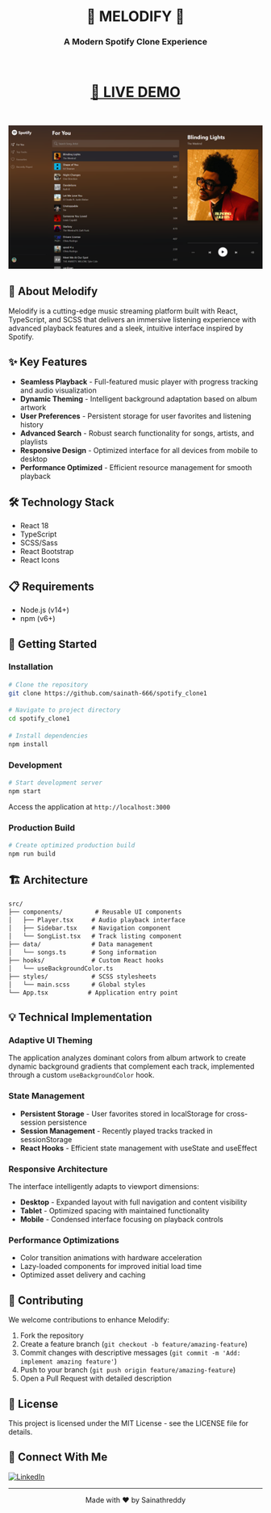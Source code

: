 <div align="center">

# 🎵 MELODIFY 🎵

### A Modern Spotify Clone Experience

<br>

# [🔴 LIVE DEMO](https://spotify-clone-1-sai.vercel.app/)

<br>

![Melodify Preview](./public/assets/images/image.png)

</div>

## 🚀 About Melodify

Melodify is a cutting-edge music streaming platform built with React, TypeScript, and SCSS that delivers an immersive listening experience with advanced playback features and a sleek, intuitive interface inspired by Spotify.

## ✨ Key Features

- **Seamless Playback** - Full-featured music player with progress tracking and audio visualization
- **Dynamic Theming** - Intelligent background adaptation based on album artwork 
- **User Preferences** - Persistent storage for user favorites and listening history
- **Advanced Search** - Robust search functionality for songs, artists, and playlists
- **Responsive Design** - Optimized interface for all devices from mobile to desktop
- **Performance Optimized** - Efficient resource management for smooth playback

## 🛠️ Technology Stack

- React 18
- TypeScript
- SCSS/Sass
- React Bootstrap
- React Icons

## 📋 Requirements

- Node.js (v14+)
- npm (v6+)

## 🏁 Getting Started

### Installation

```bash
# Clone the repository
git clone https://github.com/sainath-666/spotify_clone1

# Navigate to project directory
cd spotify_clone1

# Install dependencies
npm install
```

### Development

```bash
# Start development server
npm start
```

Access the application at `http://localhost:3000`

### Production Build

```bash
# Create optimized production build
npm run build
```

## 🏗️ Architecture

```
src/
├── components/         # Reusable UI components
│   ├── Player.tsx     # Audio playback interface
│   ├── Sidebar.tsx    # Navigation component
│   └── SongList.tsx   # Track listing component
├── data/              # Data management
│   └── songs.ts       # Song information
├── hooks/             # Custom React hooks
│   └── useBackgroundColor.ts
├── styles/            # SCSS stylesheets
│   └── main.scss      # Global styles
└── App.tsx           # Application entry point
```

## 💡 Technical Implementation

### Adaptive UI Theming

The application analyzes dominant colors from album artwork to create dynamic background gradients that complement each track, implemented through a custom `useBackgroundColor` hook.

### State Management

- **Persistent Storage** - User favorites stored in localStorage for cross-session persistence
- **Session Management** - Recently played tracks tracked in sessionStorage
- **React Hooks** - Efficient state management with useState and useEffect

### Responsive Architecture

The interface intelligently adapts to viewport dimensions:

- **Desktop** - Expanded layout with full navigation and content visibility
- **Tablet** - Optimized spacing with maintained functionality
- **Mobile** - Condensed interface focusing on playback controls

### Performance Optimizations

- Color transition animations with hardware acceleration
- Lazy-loaded components for improved initial load time
- Optimized asset delivery and caching

## 🤝 Contributing

We welcome contributions to enhance Melodify:

1. Fork the repository
2. Create a feature branch (`git checkout -b feature/amazing-feature`)
3. Commit changes with descriptive messages (`git commit -m 'Add: implement amazing feature'`)
4. Push to your branch (`git push origin feature/amazing-feature`)
5. Open a Pull Request with detailed description

## 📄 License

This project is licensed under the MIT License - see the LICENSE file for details.

## 📱 Connect With Me

[![LinkedIn](https://img.shields.io/badge/LinkedIn-0077B5?style=for-the-badge&logo=linkedin&logoColor=white)](https://www.linkedin.com/in/sainath666)

---

<div align="center">
  <p>Made with ❤️ by Sainathreddy</p>
</div>
